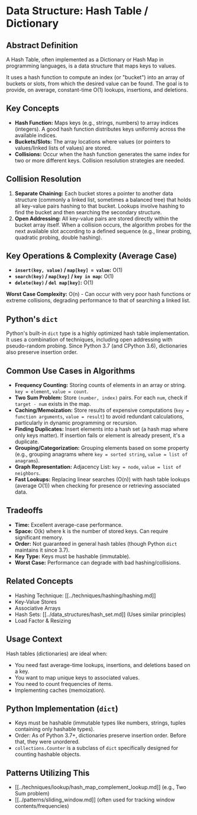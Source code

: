 # Data Structure: Hash Table / Dictionary

## Abstract Definition

A Hash Table, often implemented as a Dictionary or Hash Map in programming languages, is a data structure that maps keys to values.

It uses a hash function to compute an index (or "bucket") into an array of buckets or slots, from which the desired value can be found. The goal is to provide, on average, constant-time O(1) lookups, insertions, and deletions.

## Key Concepts

*   **Hash Function:** Maps keys (e.g., strings, numbers) to array indices (integers). A good hash function distributes keys uniformly across the available indices.
*   **Buckets/Slots:** The array locations where values (or pointers to values/linked lists of values) are stored.
*   **Collisions:** Occur when the hash function generates the same index for two or more different keys. Collision resolution strategies are needed.

## Collision Resolution

1.  **Separate Chaining:** Each bucket stores a pointer to another data structure (commonly a linked list, sometimes a balanced tree) that holds all key-value pairs hashing to that bucket. Lookups involve hashing to find the bucket and then searching the secondary structure.
2.  **Open Addressing:** All key-value pairs are stored directly within the bucket array itself. When a collision occurs, the algorithm probes for the next available slot according to a defined sequence (e.g., linear probing, quadratic probing, double hashing).

## Key Operations & Complexity (Average Case)

*   **`insert(key, value)` / `map[key] = value`:** O(1)
*   **`search(key)` / `map[key]` / `key in map`:** O(1)
*   **`delete(key)` / `del map[key]`:** O(1)

**Worst Case Complexity:** O(n) - Can occur with very poor hash functions or extreme collisions, degrading performance to that of searching a linked list.

## Python's `dict`

Python's built-in `dict` type is a highly optimized hash table implementation. It uses a combination of techniques, including open addressing with pseudo-random probing. Since Python 3.7 (and CPython 3.6), dictionaries also preserve insertion order.

## Common Use Cases in Algorithms

*   **Frequency Counting:** Storing counts of elements in an array or string. `key = element`, `value = count`.
*   **Two Sum Problem:** Store `(number, index)` pairs. For each `num`, check if `target - num` exists in the map.
*   **Caching/Memoization:** Store results of expensive computations (`key = function arguments`, `value = result`) to avoid redundant calculations, particularly in dynamic programming or recursion.
*   **Finding Duplicates:** Insert elements into a hash set (a hash map where only keys matter). If insertion fails or element is already present, it's a duplicate.
*   **Grouping/Categorization:** Grouping elements based on some property (e.g., grouping anagrams where `key = sorted string`, `value = list of anagrams`).
*   **Graph Representation:** Adjacency List: `key = node`, `value = list of neighbors`.
*   **Fast Lookups:** Replacing linear searches (O(n)) with hash table lookups (average O(1)) when checking for presence or retrieving associated data.

## Tradeoffs

*   **Time:** Excellent average-case performance.
*   **Space:** O(k) where k is the number of stored keys. Can require significant memory.
*   **Order:** Not guaranteed in general hash tables (though Python `dict` maintains it since 3.7).
*   **Key Type:** Keys must be hashable (immutable).
*   **Worst Case:** Performance can degrade with bad hashing/collisions.

## Related Concepts

*   Hashing Technique: [[../techniques/hashing/hashing.md]]
*   Key-Value Stores
*   Associative Arrays
*   Hash Sets: [[../data_structures/hash_set.md]] (Uses similar principles)
*   Load Factor & Resizing

## Usage Context

Hash tables (dictionaries) are ideal when:

*   You need fast average-time lookups, insertions, and deletions based on a key.
*   You want to map unique keys to associated values.
*   You need to count frequencies of items.
*   Implementing caches (memoization).

## Python Implementation (`dict`)

*   Keys must be hashable (immutable types like numbers, strings, tuples containing only hashable types).
*   Order: As of Python 3.7+, dictionaries preserve insertion order. Before that, they were unordered.
*   `collections.Counter` is a subclass of `dict` specifically designed for counting hashable objects.

## Patterns Utilizing This

*   [[../techniques/lookup/hash_map_complement_lookup.md]] (e.g., Two Sum problem)
*   [[../patterns/sliding_window.md]] (often used for tracking window contents/frequencies) 